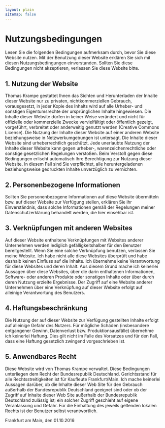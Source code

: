 ```yaml
---
layout: plain
sitemap: false
---
```


# Nutzungsbedingungen

Lesen Sie die folgenden Bedingungen aufmerksam durch, bevor Sie diese Website nutzen. Mit der Benutzung dieser Website erklären Sie sich mit diesen Nutzungsbedingungen einverstanden. Sollten Sie diese Bedingungen nicht akzeptieren, verlassen Sie diese Website bitte.

## 1. Nutzung der Website

Thomas Krampe gestattet Ihnen das Sichten und Herunterladen der Inhalte dieser Website nur zu privaten, nichtkommerziellen Gebrauch, vorausgesetzt, in jeder Kopie des Inhalts wird auf alle Urheber- und sonstigen Eigentumsrechte der ursprünglichen Inhalte hingewiesen. Die Inhalte dieser Website dürfen in keiner Weise verändert und nicht für offizielle oder kommerzielle Zwecke vervielfältigt oder öffentlich gezeigt, vorgeführt, verbreitet oder anderweitig genutzt werden (Creative Commons License). Die Nutzung der Inhalte dieser Website auf einer anderen Website beziehungsweise in Netzwerkumgebungen ist untersagt. Die Inhalte dieser Website sind urheberrechtlich geschützt. Jede unerlaubte Nutzung der Inhalte dieser Website kann gegen urheber-, warenzeichenrechtliche oder sonstige gesetzlichen Regelungen verstoßen. Beim Verstoß gegen diese Bedingungen erlischt automatisch Ihre Berechtigung zur Nutzung dieser Website. In diesem Fall sind Sie verpflichtet, alle heruntergeladenen beziehungsweise gedruckten Inhalte unverzüglich zu vernichten.

## 2. Personenbezogene Informationen

Sollten Sie personenbezogene Informationen auf diese Website übermitteln bzw. auf dieser Website zur Verfügung stellen, erklären Sie ihr Einverständnis, dass solche Informationen gemäß der Regelungen meiner Datenschutzerklärung behandelt werden, die hier einsehbar ist.

## 3. Verknüpfungen mit anderen Websites

Auf dieser Website enthaltene Verknüpfungen mit Websites anderer Unternehmen werden lediglich gefälligkeitshalber für den Benutzer bereitgestellt. Wenn Sie eine solche Verknüpfung benutzen, verlassen Sie meine Website. Ich habe nicht alle diese Websites überprüft und habe deshalb keinen Einfluss auf die Inhalte. Ich übernehme keine Verantwortung für diese Websites und deren Inhalt. Aus diesem Grund mache ich keinerlei Aussagen über diese Websites, über die darin enthaltenen Informationen, Software- oder anderen Produkte oder sonstigen Inhalte oder über durch deren Nutzung erzielte Ergebnisse. Der Zugriff auf eine Website anderer Unternehmen über eine Verknüpfung auf dieser Website erfolgt auf alleinige Verantwortung des Benutzers.

## 4. Haftungsbeschränkung

Die Nutzung der auf dieser Website zur Verfügung gestellten Inhalte erfolgt auf alleinige Gefahr des Nutzers. Für mögliche Schäden (insbesondere entgangener Gewinn, Datenverlust bzw. Produktionsausfälle) übernehme ich keinerlei Haftung. Dies gilt nicht im Falle des Vorsatzes und für den Fall, dass eine Haftung gesetzlich zwingend vorgeschrieben ist.

## 5. Anwendbares Recht

Diese Website wird von Thomas Krampe verwaltet. Diese Bedingungen unterliegen dem Recht der Bundesrepublik Deutschland. Gerichtsstand für alle Rechtsstreitigkeiten ist für Kaufleute Frankfurt/Main. Ich mache keinerlei Aussagen darüber, ob die Inhalte dieser Web Site für den Gebrauch außerhalb der Bundesrepublik Deutschland geeignet sind oder ob der Zugriff auf Inhalte dieser Web Site außerhalb der Bundesrepublik Deutschland zulässig ist; ein solcher Zugriff geschieht auf eigene Veranlassung und Gefahr. Für die Einhaltung des jeweils geltenden lokalen Rechts ist der Benutzer selbst verantwortlich.

Frankfurt am Main, den 01.10.2016
